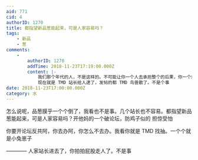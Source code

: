 ```yaml
---
aid: 771
cid: 4
authorID: 1270
title: 都指望新品葱能起来，可是人家容易吗？
tags:
    - 新品
    - 葱
comments:
    -
        authorID: 1270
        addTime: 2018-11-23T17:19:00.000Z
        content: |-
            我们那个年代的人，不是这样的。不可能让你一个人去承担整个的后果，你一个站长 不可能去承担整个后果。  
            现在就是 TMD 站长给人逮了，发帖的都 TMD 鸟兽散了。不是个事
date: 2018-11-23T17:00:00.000Z
category: 水
---
```


怎么说呢，品葱膜乎一个个倒了，我看也不是事。几个站长也不容易。都指望新品葱能起来，可是人家容易吗？开他妈的一个破论坛，防鸡子似的 担惊受怕

你要开论坛反共阿，你去办阿，你怎么不去办。我看你就是 TMD 找抽。一个个就是小兔崽子

———— 人家站长进去了，你拍拍屁股走人了。不是事
